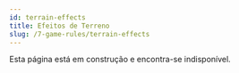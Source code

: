 ```yaml
---
id: terrain-effects
title: Efeitos de Terreno
slug: /7-game-rules/terrain-effects
---
```


Esta página está em construção e encontra-se indisponível.
